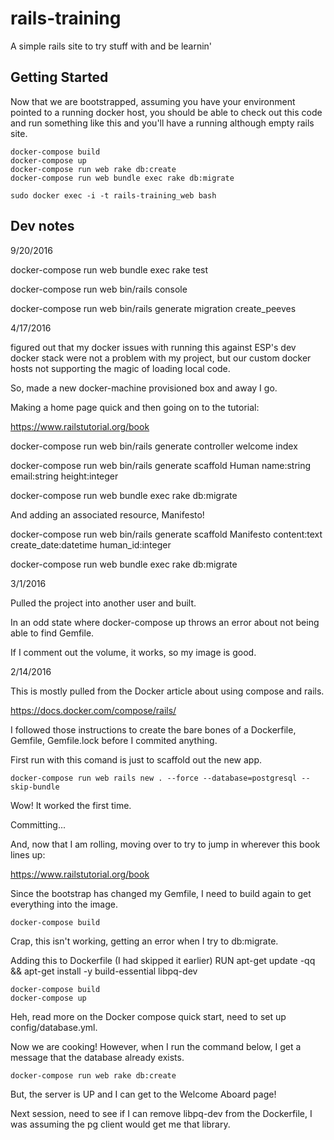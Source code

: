 # rails-training
A simple rails site to try stuff with and be learnin'

## Getting Started

Now that we are bootstrapped, assuming you have your environment pointed to a running docker host, you should be able to check out this code and run something like this and you'll have a running although empty rails site.

```
docker-compose build
docker-compose up
docker-compose run web rake db:create
docker-compose run web bundle exec rake db:migrate
```

```
sudo docker exec -i -t rails-training_web bash
```

## Dev notes

9/20/2016

docker-compose run web bundle exec rake test

docker-compose run web bin/rails console

docker-compose run web bin/rails generate migration create_peeves


4/17/2016

figured out that my docker issues with running this against ESP's dev docker stack were not a problem with my project, but our custom docker hosts not supporting the magic of loading local code.

So, made a new docker-machine provisioned box and away I go.

Making a home page quick and then going on to the tutorial:

https://www.railstutorial.org/book

docker-compose run web bin/rails generate controller welcome index

docker-compose run web bin/rails generate scaffold Human name:string email:string height:integer

docker-compose run web bundle exec rake db:migrate

And adding an associated resource, Manifesto!

docker-compose run web bin/rails generate scaffold Manifesto content:text create_date:datetime human_id:integer

docker-compose run web bundle exec rake db:migrate

3/1/2016

Pulled the project into another user and built.

In an odd state where docker-compose up throws an error about not being able to find Gemfile.

If I comment out the volume, it works, so my image is good.

2/14/2016

This is mostly pulled from the Docker article about using compose and  rails.

https://docs.docker.com/compose/rails/

I followed those instructions to create the bare bones of a Dockerfile, Gemfile, Gemfile.lock before I commited anything.

First run with this comand is just to scaffold out the new app.

```
docker-compose run web rails new . --force --database=postgresql --skip-bundle
```

Wow! It worked the first time.

Committing...

And, now that I am rolling, moving over to try to jump in wherever this book lines up:

https://www.railstutorial.org/book

Since the bootstrap has changed my Gemfile, I need to build again to get everything into the image.

```
docker-compose build
```

Crap, this isn't working, getting an error when I try to db:migrate.

Adding this to Dockerfile (I had skipped it earlier)
RUN apt-get update -qq && apt-get install -y build-essential libpq-dev

```
docker-compose build
docker-compose up
```

Heh, read more on the Docker compose quick start, need to set up config/database.yml.

Now we are cooking! However, when I run the command below, I get a message that the database already exists.

```
docker-compose run web rake db:create
```

But, the server is UP and I can get to the Welcome Aboard page!

Next session, need to see if I can remove libpq-dev from the Dockerfile, I was assuming the pg client would get me that library.



